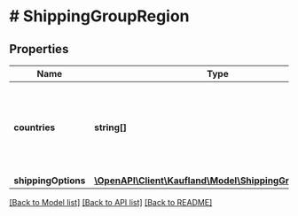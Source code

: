 # # ShippingGroupRegion

## Properties

Name | Type | Description | Notes
------------ | ------------- | ------------- | -------------
**countries** | **string[]** | List of countries in this region. Country code according to ISO 3166 |
**shippingOptions** | [**\OpenAPI\Client\Kaufland\Model\ShippingGroupOption[]**](ShippingGroupOption.md) |  |

[[Back to Model list]](../../README.md#models) [[Back to API list]](../../README.md#endpoints) [[Back to README]](../../README.md)
